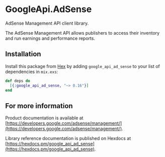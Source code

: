 # GoogleApi.AdSense

AdSense Management API client library.

The AdSense Management API allows publishers to access their inventory and run earnings and performance reports.

## Installation

Install this package from [Hex](https://hex.pm) by adding
`google_api_ad_sense` to your list of dependencies in `mix.exs`:

```elixir
def deps do
  [{:google_api_ad_sense, "~> 0.16"}]
end
```

## For more information

Product documentation is available at [https://developers.google.com/adsense/management/](https://developers.google.com/adsense/management/).

Library reference documentation is published on Hexdocs at
[https://hexdocs.pm/google_api_ad_sense](https://hexdocs.pm/google_api_ad_sense).
